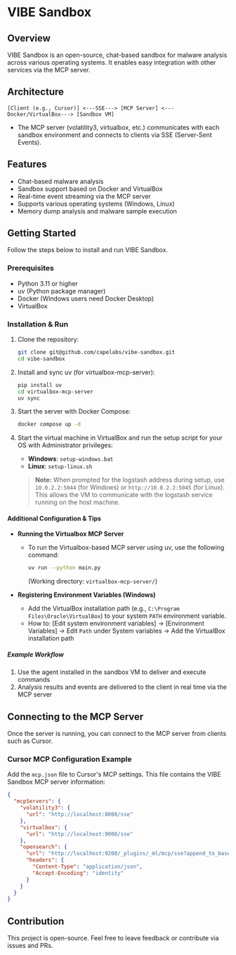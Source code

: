 

# VIBE Sandbox

## Overview
VIBE Sandbox is an open-source, chat-based sandbox for malware analysis across various operating systems. It enables easy integration with other services via the MCP server.

## Architecture
```
[Client (e.g., Cursor)] <---SSE---> [MCP Server] <---Docker/VirtualBox---> [Sandbox VM]
```
- The MCP server (volatility3, virtualbox, etc.) communicates with each sandbox environment and connects to clients via SSE (Server-Sent Events).

## Features
- Chat-based malware analysis
- Sandbox support based on Docker and VirtualBox
- Real-time event streaming via the MCP server
- Supports various operating systems (Windows, Linux)
- Memory dump analysis and malware sample execution

## Getting Started
Follow the steps below to install and run VIBE Sandbox.

### Prerequisites
- Python 3.11 or higher
- uv (Python package manager)
- Docker (Windows users need Docker Desktop)
- VirtualBox

### Installation & Run
1. Clone the repository:
    ```bash
    git clone git@github.com/capelabs/vibe-sandbox.git
    cd vibe-sandbox
    ```
2. Install and sync uv (for virtualbox-mcp-server):
    ```bash
    pip install uv
    cd virtualbox-mcp-server
    uv sync
    ```
3. Start the server with Docker Compose:
    ```bash
    docker compose up -d
    ```
4. Start the virtual machine in VirtualBox and run the setup script for your OS with Administrator privileges:
    - **Windows**: `setup-windows.bat`
    - **Linux**: `setup-linux.sh`

    > **Note:**
    > When prompted for the logstash address during setup, use `10.0.2.2:5044` (for Windows) or `http://10.0.2.2:5045` (for Linux). This allows the VM to communicate with the logstash service running on the host machine.

#### Additional Configuration & Tips

- **Running the Virtualbox MCP Server**
  - To run the Virtualbox-based MCP server using uv, use the following command:
    ```bash
    uv run --python main.py
    ```
    (Working directory: `virtualbox-mcp-server/`)

- **Registering Environment Variables (Windows)**
  - Add the VirtualBox installation path (e.g., `C:\Program Files\Oracle\VirtualBox`) to your system `PATH` environment variable.
  - How to: [Edit system environment variables] → [Environment Variables] → Edit `Path` under System variables → Add the VirtualBox installation path

##### Example Workflow
1. Use the agent installed in the sandbox VM to deliver and execute commands
2. Analysis results and events are delivered to the client in real time via the MCP server

## Connecting to the MCP Server
Once the server is running, you can connect to the MCP server from clients such as Cursor.

### Cursor MCP Configuration Example
Add the `mcp.json` file to Cursor's MCP settings. This file contains the VIBE Sandbox MCP server information:
```json
{
  "mcpServers": {
    "volatility3": {
      "url": "http://localhost:8000/sse"
    },
    "virtualbox": {
      "url": "http://localhost:9000/sse"
    },
    "opensearch": {
      "url": "http://localhost:9200/_plugins/_ml/mcp/sse?append_to_base_url=true",
      "headers": {
        "Content-Type": "application/json",
        "Accept-Encoding": "identity"
      }
    }
  }
}
```

## Contribution
This project is open-source. Feel free to leave feedback or contribute via issues and PRs.
